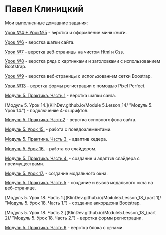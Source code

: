 # Павел Клиницкий
Мои выполненные домашние задания:

[Урок №4 + Урок№5](KlinDev.github.io/Lesson_4/ "Урок №4") - верстка и оформление мини книги.

[Урок №6](KlinDev.github.io/Lesson_6/ "Урок №6") - верстка шапки сайта.

[Урок №7](KlinDev.github.io/Lesson_7/ "Урок №7") - верстка веб-страницы на чистом Html и Сss.

[Урок №8](KlinDev.github.io/Lesson_8/ "Урок №8") - верстка ряда с картинками и заголовками с использованием Bootstrap.

[Урок №9](KlinDev.github.io/Lesson_9/ "Урок №9") - верстка веб-страницы с использованием сетки Boostrap.

[Урок №13](KlinDev.github.io/Lesson_13/ "Урок №13") - верстка формы регистрации с помощью Pixel Perfect.

[Модуль 5. Практика. Часть 1](KlinDev.github.io/Lesson_14/ "Модуль 5. Практика. Часть 1.") - верстка шапки сайта.

 [Модуль 5. Урок 14.](KlinDev.github.io/Module 5.Lesson_14/ "Модуль 5. Урок 14.") - подключение 4-х шрифтов.
 
[Модуль 5. Практика. Часть2](KlinDev.github.io/Module_5.Practic.Part_2/ "Модуль 5. Практика. Часть 2.") - верстка основного фона сайта.

[Модуль 5. Урок 15.](KlinDev.github.io/Module_5.Lesson_15/ "Модуль 5. Урок 15.") - работа с псевдоэлементами.

[Модуль 5. Практика. Часть 3.](KlinDev.github.io/Module_5.Practic.Part_3/ "Модуль 5. Практика. Часть 3.") - адаптив хедера.

[Модуль 5. Урок 16.](KlinDev.github.io/Module_5.Lesson_16/ "Модуль 5. Урок 16.") - работа со слайдером.

[Модуль 5. Практика. Часть 4.](KlinDev.github.io/Module_5.Practic.Part_4/ "Модуль 5. Практика. Часть 4.") - создание и адаптив слайдера с преимуществами.

[Модуль 5. Урок 17.](KlinDev.github.io/Module5.Lesson_17/ "Модуль 5. Урок 17.") - создание модального окна.

[Модуль 5. Практика. Часть 5](KlinDev.github.io/Module_5.Practic.Part_5/ "Модуль 5. Практика.Часть 5.") - создание и вызов модального окна на веб-странице.

[Модуль 5. Урок 18. Часть 1.](KlinDev.github.io/Module5.Lesson_18_(part 1)/ "Модуль 5. Урок 18. Часть 1.") - создание аккордеона Bootstrap.

[Модуль 5. Урок 18. Часть 2.](KlinDev.github.io/Module5.Lesson_18_(part 2)/ "Модуль 5. Урок 18. Часть 2.") - верстка формы регистрации.

[Модуль 5. Практика. Часть 6](KlinDev.github.io/Module_5.Practic.Part_6/ "Модуль 5. Практика.Часть 6.") - верстка блока с ценами.

 
